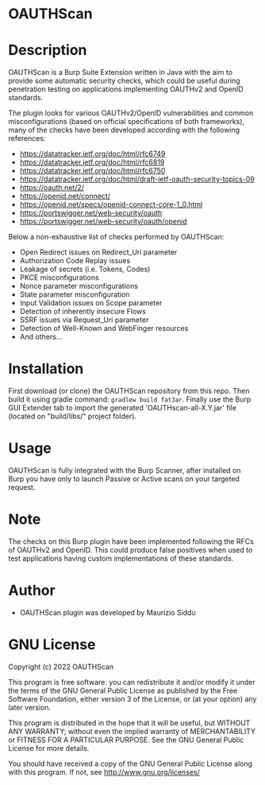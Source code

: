 OAUTHScan
===================

# Description
OAUTHScan is a Burp Suite Extension written in Java with the aim to provide some automatic security checks, which could be useful during penetration testing on applications implementing OAUTHv2 and OpenID standards.

The plugin looks for various OAUTHv2/OpenID vulnerabilities and common misconfigurations (based on official specifications of both frameworks), many of the checks have been developed according with the following references:

  * https://datatracker.ietf.org/doc/html/rfc6749
  * https://datatracker.ietf.org/doc/html/rfc6819
  * https://datatracker.ietf.org/doc/html/rfc6750
  * https://datatracker.ietf.org/doc/html/draft-ietf-oauth-security-topics-09
  * https://oauth.net/2/
  * https://openid.net/connect/
  * https://openid.net/specs/openid-connect-core-1_0.html
  * https://portswigger.net/web-security/oauth
  * https://portswigger.net/web-security/oauth/openid


Below a non-exhaustive list of checks performed by OAUTHScan:

  * Open Redirect issues on Redirect_Uri parameter
  * Authorization Code Replay issues
  * Leakage of secrets (i.e. Tokens, Codes)
  * PKCE misconfigurations
  * Nonce parameter misconfigurations
  * State parameter misconfiguration
  * Input Validation issues on Scope parameter
  * Detection of inherently insecure Flows
  * SSRF issues via Request_Uri parameter
  * Detection of Well-Known and WebFinger resources
  * And others...


# Installation
First download (or clone) the OAUTHScan repository from this repo.
Then build it using gradle command: `gradlew build fatJar`. 
Finally use the Burp GUI Extender tab to import the generated 'OAUTHscan-all-X.Y.jar' file (located on "build/libs/" project folder).


# Usage
OAUTHScan is fully integrated with the Burp Scanner, after installed on Burp you have only to launch Passive or Active scans on your targeted request.


# Note
The checks on this Burp plugin have been implemented following the RFCs of OAUTHv2 and OpenID. 
This could produce false positives when used to test applications having custom implementations of these standards.


# Author
- OAUTHScan plugin was developed by Maurizio Siddu


# GNU License
Copyright (c) 2022 OAUTHScan

This program is free software: you can redistribute it and/or modify
it under the terms of the GNU General Public License as published by
the Free Software Foundation, either version 3 of the License, or
(at your option) any later version.

This program is distributed in the hope that it will be useful,
but WITHOUT ANY WARRANTY; without even the implied warranty of
MERCHANTABILITY or FITNESS FOR A PARTICULAR PURPOSE. See the
GNU General Public License for more details.

You should have received a copy of the GNU General Public License
along with this program.  If not, see <http://www.gnu.org/licenses/>
